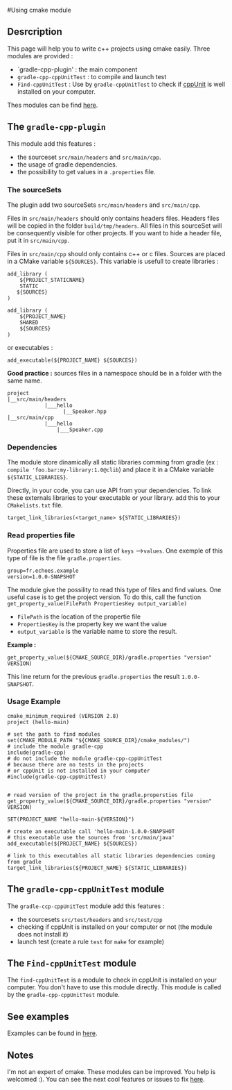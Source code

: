 #Using cmake module

## Desrcription

This page will help you to write c++ projects using cmake easily.
Three modules are provided :

* `gradle-cpp-plugin' : the main component
* `gradle-cpp-cppUnitTest` : to compile and launch test
* `Find-cppUnitTest` : Use by `gradle-cppUnitTest` to check if [cppUnit](http://cppunit.sourceforge.net/doc/cvs/cppunit_cookbook.html) is well installed on your computer.

Thes modules can be find [here](https://github.com/Tocea/gradle-cpp-plugin/tree/master/modules/cmake_modules).

## The `gradle-cpp-plugin`

This module add this features :

* the sourceset `src/main/headers` and `src/main/cpp`. 
* the usage of gradle dependencies.
* the possibility to get values in a `.properties` file.

### The sourceSets

The plugin add two sourceSets `src/main/headers` and `src/main/cpp`. 

Files in `src/main/headers` should only contains headers files. Headers files will be copied in the folder `build/tmp/headers`. All files in this sourceSet will be consequently visible for other projects. If you want to hide a header file, put it in `src/main/cpp`. 

Files in `src/main/cpp` should only contains c++ or c files. Sources are placed in a CMake variable `${SOURCES}`. This variable is usefull to create libraries :
```
add_library (
    ${PROJECT_STATICNAME}
    STATIC
   ${SOURCES}        
)

add_library (
    ${PROJECT_NAME}
    SHARED
    ${SOURCES}
)
```
or executables :
```
add_executable(${PROJECT_NAME} ${SOURCES})
```


**Good practice :** sources files in a namespace should be in a folder with the same name. 
```
project
|__src/main/headers
            |___hello
                  |__Speaker.hpp
|__src/main/cpp
            |___hello
                |___Speaker.cpp
```

### Dependencies 

The module store dinamically all static libraries comming from gradle (ex : `compile 'foo.bar:my-library:1.0@clib`) and place it in a CMake variable `${STATIC_LIBRARIES}`.

Directly, in your code, you can use API from your dependencies. To link these externals libraries to your executable or your library. add this to your `CMakelists.txt` file. 
```
target_link_libraries(<target_name> ${STATIC_LIBRARIES})

```

### Read properties file

Properties file are used to store a list of `keys` -->`values`. One exemple of this type of file is the file `gradle.properties`. 
```
group=fr.echoes.example
version=1.0.0-SNAPSHOT
```
The module give the possility to read this type of files and find values. One useful case is to get the project version. To do this, call the function `get_property_value(FilePath PropertiesKey output_variable)` 
* `FilePath` is the location of the propertie file
* `PropertiesKey` is the property key we want the value
* `output_variable` is the variable name to store the result.

**Example :**
```
get_property_value(${CMAKE_SOURCE_DIR}/gradle.properties "version" VERSION)
```
This line return for the previous `gradle.properties` the result `1.0.0-SNAPSHOT`. 
 

### Usage Example

```
cmake_minimum_required (VERSION 2.8)
project (hello-main)

# set the path to find modules
set(CMAKE_MODULE_PATH "${CMAKE_SOURCE_DIR}/cmake_modules/")
# include the module gradle-cpp
include(gradle-cpp)
# do not include the module gradle-cpp-cppUnitTest
# because there are no tests in the projects
# or cppUnit is not installed in your computer
#include(gradle-cpp-cppUnitTest)


# read version of the project in the gradle.propersties file
get_property_value(${CMAKE_SOURCE_DIR}/gradle.properties "version" VERSION)

SET(PROJECT_NAME "hello-main-${VERSION}")

# create an executable call 'hello-main-1.0.0-SNAPSHOT
# this executable use the sources from 'src/main/java'
add_executable(${PROJECT_NAME} ${SOURCES})

# link to this executables all static libraries dependencies coming from gradle
target_link_libraries(${PROJECT_NAME} ${STATIC_LIBRARIES})
```

## The `gradle-cpp-cppUnitTest` module

The `gradle-ccp-cppUnitTest` module add this features :
* the sourcesets `src/test/headers` and `src/test/cpp`
* checking if cppUnit is installed on your computer or not (the module does not install it)
* launch test (create a rule `test` for `make` for example)

## The `Find-cppUnitTest` module

The `find-cppUnitTest` is a module to check in cppUnit is installed on your computer. You don't have to use this module directly.
This module is called by the `gradle-cpp-cppUnitTest` module.

## See examples

Examples can be found in [here](https://github.com/Tocea/gradle-cpp-plugin/tree/master/exemples).

## Notes

I'm not an expert of cmake. These modules can be improved. You help is welcomed :). You can see the next cool features or issues to fix [here](https://github.com/Tocea/gradle-cpp-plugin/issues).
